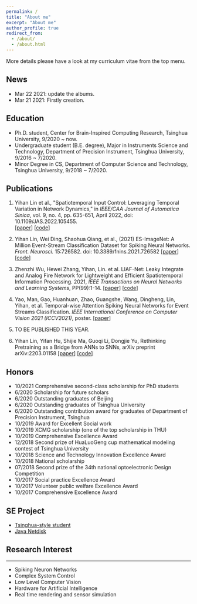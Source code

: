 ```yaml
---
permalink: /
title: "About me"
excerpt: "About me"
author_profile: true
redirect_from: 
  - /about/
  - /about.html
---
```


More details please have a look at my curriculum vitae from the top menu.

## News
- Mar 22 2021: update the albums.
- Mar 21 2021: Firstly creation.


## Education

- Ph.D. student, Center for Brain-Inspired Computing Research, Tsinghua University, 9/2020 ~ now.
- Undergraduate student (B.E. degree), Major in Instruments Science and Technology, Department of Precision Instrument, Tsinghua University, 9/2016 ~ 7/2020.
- Minor Degree in CS, Department of Computer Science and Technology, Tsinghua University, 9/2018 ~ 7/2020.


## Publications

1. Yihan Lin et al., "Spatiotemporal Input Control: Leveraging Temporal Variation in Network Dynamics," in *IEEE/CAA Journal of Automatica Sinica*, vol. 9, no. 4, pp. 635-651, April 2022, doi: 10.1109/JAS.2022.105455.    
[[paper](https://ieeexplore.ieee.org/abstract/document/9732319)] [[code](https://github.com/lyh983012/ComplexNetController)]

2. Yihan Lin, Wei Ding, Shaohua Qiang, et al., (2021) ES-ImageNet: A Million Event-Stream Classification Dataset for Spiking Neural Networks. *Front. Neurosci.* 15:726582. doi: 10.3389/fnins.2021.726582
[[paper](https://www.frontiersin.org/articles/10.3389/fnins.2021.726582/full)] [[code](https://github.com/lyh983012/ES-imagenet-master)]

3. Zhenzhi Wu, Hewei Zhang, Yihan, Lin. et al. LIAF-Net: Leaky Integrate and Analog Fire Network for Lightweight and Efficient Spatiotemporal Information Processing. 2021, *IEEE Transactions on Neural Networks and Learning Systems*, PP(99):1-14.
[[paper](https://ieeexplore.ieee.org/abstract/document/9429228)] [[code](https://github.com/lyh983012/SNN-genunit)]

4. Yao, Man, Gao, Huanhuan, Zhao, Guangshe, Wang, Dingheng, Lin, Yihan, et al. Temporal-wise Attention Spiking Neural Networks for Event Streams Classification. *IEEE International Conference on Computer Vision 2021 (ICCV2021)*, poster.
[[paper](https://openaccess.thecvf.com/content/ICCV2021/html/Yao_Temporal-Wise_Attention_Spiking_Neural_Networks_for_Event_Streams_Classification_ICCV_2021_paper.html)]

1. TO BE PUBLISHED THIS YEAR.

2. Yihan Lin, Yifan Hu, Shijie Ma, Guoqi Li, Dongjie Yu, Rethinking Pretraining as a Bridge from ANNs to SNNs, arXiv preprint arXiv:2203.01158
[[paper](https://arxiv.org/pdf/2203.01158.pdf)] [[code](https://github.com/lyh983012/SNN-pretrain-pipeline)]

##  Honors

- 10/2021	Comprehensive second-class scholarship for PhD students
- 6/2020	Scholarship for future scholars
- 6/2020	Outstanding graduates of Beijing
- 6/2020	Outstanding graduates of Tsinghua University
- 6/2020	Outstanding contribution award for graduates of Department of Precision Instrument, Tsinghua
- 10/2019	Award for Excellent Social work 
- 10/2019	XCMG scholarship (one of the top scholarship in THU)
- 10/2019	Comprehensive Excellence Award
- 12/2018	Second prize of HuaLuoGeng cup mathematical modeling contest of Tsinghua University
- 10/2018	Science and Technology Innovation Excellence Award
- 10/2018	National scholarship
- 07/2018	Second prize of the 34th national optoelectronic Design Competition
- 10/2017	Social practice Excellence Award
- 10/2017	Volunteer public welfare Excellence Award
- 10/2017	Comprehensive Excellence Award


##  SE Project
- [Tsinghua-style student](https://github.com/lyh983012/TS-game/releases/tag/1.0.0)
- [Java Netdisk](https://github.com/lyh983012/Java-Netdisk)

## Research Interest
------
-	Spiking Neuron Networks
-	Complex System Control
-	Low Level Computer Vision
-	Hardware for Artificial Intelligence
- Real time rendering and sensor simulation
